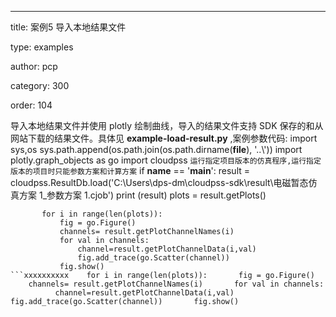 ---

title:  案例5 导入本地结果文件

type: examples

author: pcp

category: 300

order: 104

 导入本地结果文件并使用 plotly 绘制曲线，导入的结果文件支持 SDK 保存的和从网站下载的结果文件。具体见 **example-load-result.py** ,案例参数代码:
       import sys,os
       sys.path.append(os.path.join(os.path.dirname(__file__), '..\\'))
       import plotly.graph_objects as go
       import cloudpss
    ```
    运行指定项目版本的仿真程序,运行指定版本的项目时只能参数方案和计算方案
    ```
       if __name__ == '__main__':
           result = cloudpss.ResultDb.load('C:\\Users\\dps-dm\\cloudpss-sdk\\result\\电磁暂态仿真方案 1_参数方案 1.cjob')
           print (result)
           plots = result.getPlots()
    
           for i in range(len(plots)):
               fig = go.Figure()
               channels= result.getPlotChannelNames(i)
               for val in channels:
                   channel=result.getPlotChannelData(i,val)
                   fig.add_trace(go.Scatter(channel))
               fig.show()
    ```xxxxxxxxxx    for i in range(len(plots)):       fig = go.Figure()       channels= result.getPlotChannelNames(i)       for val in channels:           channel=result.getPlotChannelData(i,val)           fig.add_trace(go.Scatter(channel))       fig.show()
